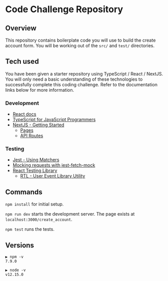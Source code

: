 # Code Challenge Repository

## Overview

This repository contains boilerplate code you will use to build the create account form.
You will be working out of the `src/` and `test/` directories.

## Tech used

You have been given a starter repository using TypeScript / React / NextJS.
You will only need a basic understanding of these technologies to successfully
complete this coding challenge. Refer to the documentation links below for more information.

### Development

- [React docs](https://reactjs.org/docs/hello-world.html)
- [TypeScript for JavaScript Programmers](https://www.typescriptlang.org/docs/handbook/typescript-in-5-minutes.html)
- [NextJS - Getting Started](https://nextjs.org/docs/getting-started)
  - [Pages](https://nextjs.org/docs/basic-features/pages)
  - [API Routes](https://nextjs.org/docs/api-routes/introduction)

### Testing

- [Jest - Using Matchers](https://jestjs.io/docs/using-matchers)
- [Mocking requests with jest-fetch-mock](https://github.com/jefflau/jest-fetch-mock#readme)
- [React Testing Library](https://testing-library.com/docs/react-testing-library/example-intro)
  - [RTL - User Event Library Utility](https://testing-library.com/docs/ecosystem-user-event/)

## Commands

`npm install` for initial setup.

`npm run dev` starts the development server. The page exists at `localhost:3000/create_account`.

`npm test` runs the tests.

## Versions

```
▶ npm -v
7.9.0
```

```
▶ node -v
v12.15.0
```
